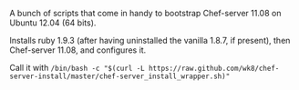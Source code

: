 A bunch of scripts that come in handy to bootstrap Chef-server 11.08 on Ubuntu 12.04 (64 bits).

Installs ruby 1.9.3 (after having uninstalled the vanilla 1.8.7, if present), then Chef-server 11.08, and configures it.

Call it with
`/bin/bash -c "$(curl -L https://raw.github.com/wk8/chef-server-install/master/chef-server_install_wrapper.sh)"`
